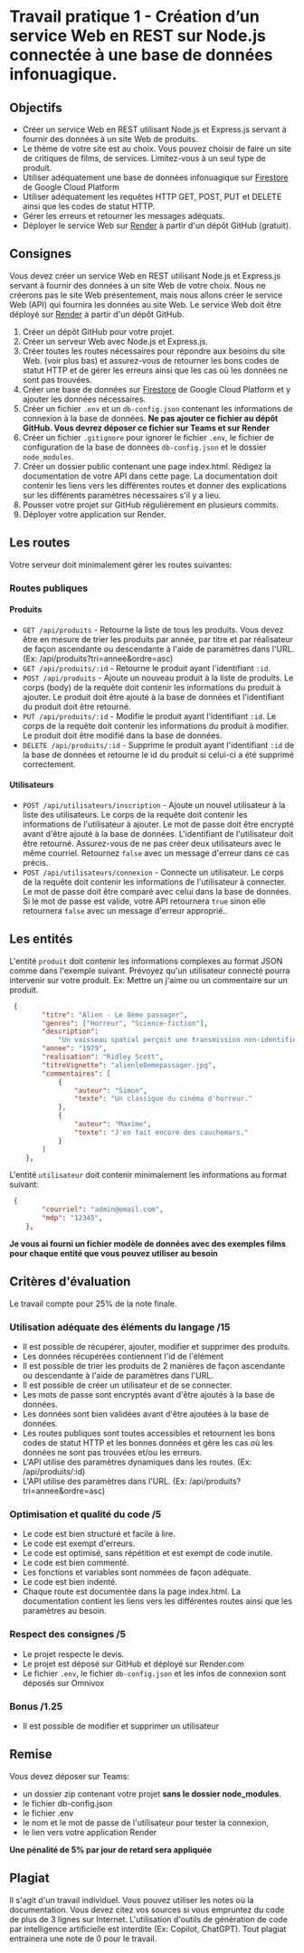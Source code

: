 # Travail pratique 1 - Création d’un service Web en REST sur Node.js connectée à une base de données infonuagique.

## Objectifs

-   Créer un service Web en REST utilisant Node.js et Express.js servant à fournir des données à un site Web de produits.
-   Le thème de votre site est au choix. Vous pouvez choisir de faire un site de critiques de films, de services. Limitez-vous à un seul type de produit.
-   Utiliser adéquatement une base de données infonuagique sur [Firestore](https://firebase.google.com/docs/firestore) de Google Cloud Platform
-   Utiliser adéquatement les requêtes HTTP GET, POST, PUT et DELETE ainsi que les codes de statut HTTP.
-   Gérer les erreurs et retourner les messages adéquats.
-   Déployer le service Web sur [Render](https://www.render.com/) à partir d'un dépôt GitHub (gratuit).

## Consignes

Vous devez créer un service Web en REST utilisant Node.js et Express.js servant à fournir des données à un site Web de votre choix. Nous ne créerons pas le site Web présentement, mais nous allons créer le service Web (API) qui fournira les données au site Web. Le service Web doit être déployé sur [Render](https://www.render.com/) à partir d'un dépôt GitHub.

1. Créer un dépôt GitHub pour votre projet.
2. Créer un serveur Web avec Node.js et Express.js.
3. Créer toutes les routes nécessaires pour répondre aux besoins du site Web. (voir plus bas) et assurez-vous de retourner les bons codes de statut HTTP et de gérer les erreurs ainsi que les cas où les données ne sont pas trouvées.
4. Créer une base de données sur [Firestore](https://firebase.google.com/docs/firestore) de Google Cloud Platform et y ajouter les données nécessaires.
5. Créer un fichier `.env` et un `db-config.json` contenant les informations de connexion à la base de données. **Ne pas ajouter ce fichier au dépôt GitHub. Vous devrez déposer ce fichier sur Teams et sur Render**
6. Créer un fichier `.gitignore` pour ignorer le fichier `.env`, le fichier de configuration de la base de données `db-config.json` et le dossier `node_modules`.
7. Créer un dossier public contenant une page index.html. Rédigez la documentation de votre API dans cette page. La documentation doit contenir les liens vers les différentes routes et donner des explications sur les différents paramètres nécessaires s'il y a lieu.
8. Pousser votre projet sur GitHub régulièrement en plusieurs commits.
9. Déployer votre application sur Render.

## Les routes

Votre serveur doit minimalement gérer les routes suivantes:

### Routes publiques

#### Produits

-   `GET /api/produits` - Retourne la liste de tous les produits. Vous devez être en mesure de trier les produits par année, par titre et par réalisateur de façon ascendante ou descendante à l'aide de paramètres dans l'URL. (Ex: /api/produits?tri=annee&ordre=asc)
-   `GET /api/produits/:id` - Retourne le produit ayant l'identifiant `:id`.
-   `POST /api/produits` - Ajoute un nouveau produit à la liste de produits. Le corps (body) de la requête doit contenir les informations du produit à ajouter. Le produit doit être ajouté à la base de données et l'identifiant du produit doit être retourné.
-   `PUT /api/produits/:id` - Modifie le produit ayant l'identifiant `:id`. Le corps de la requête doit contenir les informations du produit à modifier. Le produit doit être modifié dans la base de données.
-   `DELETE /api/produits/:id` - Supprime le produit ayant l'identifiant `:id` de la base de données et retourne le id du produit si celui-ci a été supprimé correctement.

#### Utilisateurs

-   `POST /api/utilisateurs/inscription` - Ajoute un nouvel utilisateur à la liste des utilisateurs. Le corps de la requête doit contenir les informations de l'utilisateur à ajouter. Le mot de passe doit être encrypté avant d'être ajouté à la base de données. L'identifiant de l'utilisateur doit être retourné. Assurez-vous de ne pas créer deux utilisateurs avec le même courriel. Retournez `false` avec un message d'erreur dans ce cas précis.
-   `POST /api/utilisateurs/connexion` - Connecte un utilisateur. Le corps de la requête doit contenir les informations de l'utilisateur à connecter. Le mot de passe doit être comparé avec celui dans la base de données. Si le mot de passe est valide, votre API retournera `true` sinon elle retournera `false` avec un message d'erreur approprié..

## Les entités

L'entité `produit` doit contenir les informations complexes au format JSON comme dans l'exemple suivant. Prévoyez qu'un utilisateur connecté pourra intervenir sur votre produit. Ex: Mettre un j'aime ou un commentaire sur un produit.

```json
 {
        "titre": "Alien - Le 8ème passager",
        "genres": ["Horreur", "Science-fiction"],
        "description":
            "Un vaisseau spatial perçoit une transmission non-identifiée comme un signal de détresse. Lors de son atterrissage, l'un des membres de l'équipage est attaqué par une mystérieuse forme de vie, ils réalisent rapidement que son cycle de vie vient seulement de commencer.",
        "annee": "1979",
        "realisation": "Ridley Scott",
        "titreVignette": "alienle8emepassager.jpg",
        "commentaires": [
            {
                "auteur": "Simon",
                "texte": "Un classique du cinéma d'horreur."
            },
            {
                "auteur": "Maxime",
                "texte": "J'en fait encore des cauchemars."
            }
        ]
    },
```

L'entité `utilisateur` doit contenir minimalement les informations au format suivant:

```json
 {
        "courriel": "admin@email.com",
        "mdp": "12345",
    },
```

**Je vous ai fourni un fichier modèle de données avec des exemples films pour chaque entité que vous pouvez utiliser au besoin**

## Critères d'évaluation

Le travail compte pour 25% de la note finale.

### Utilisation adéquate des éléments du langage /15

-   Il est possible de récupérer, ajouter, modifier et supprimer des produits.
-   Les données récupérées contiennent l'id de l'élément
-   Il est possible de trier les produits de 2 manières de façon ascendante ou descendante à l'aide de paramètres dans l'URL.
-   Il est possible de créer un utilisateur et de se connecter.
-   Les mots de passe sont encryptés avant d'être ajoutés à la base de données.
-   Les données sont bien validées avant d'être ajoutées à la base de données.
-   Les routes publiques sont toutes accessibles et retournent les bons codes de statut HTTP et les bonnes données et gère les cas où les données ne sont pas trouvées et/ou les erreurs.
-   L'API utilise des paramètres dynamiques dans les routes. (Ex: /api/produits/:id)
-   L'API utilise des paramètres dans l'URL. (Ex: /api/produits?tri=annee&ordre=asc)

### Optimisation et qualité du code /5

-   Le code est bien structuré et facile à lire.
-   Le code est exempt d'erreurs.
-   Le code est optimisé, sans répétition et est exempt de code inutile.
-   Le code est bien commenté.
-   Les fonctions et variables sont nommées de façon adéquate.
-   Le code est bien indenté.
-   Chaque route est documentée dans la page index.html. La documentation contient les liens vers les différentes routes ainsi que les paramètres au besoin.

### Respect des consignes /5

-   Le projet respecte le devis.
-   Le projet est déposé sur GitHub et déployé sur Render.com
-   Le fichier `.env`, le fichier `db-config.json` et les infos de connexion sont déposés sur Omnivox

### Bonus /1.25

-   Il est possible de modifier et supprimer un utilisateur

## Remise

Vous devez déposer sur Teams:

-   un dossier zip contenant votre projet **sans le dossier node_modules**.
-   le fichier db-config.json
-   le fichier .env
-   le nom et le mot de passe de l'utilisateur pour tester la connexion,
-   le lien vers votre application Render

**Une pénalité de 5% par jour de retard sera appliquée**

## Plagiat

Il s'agit d'un travail individuel. Vous pouvez utiliser les notes où la documentation. Vous devez citez vos sources si vous empruntez du code de plus de 3 lignes sur Internet. L'utilisation d'outils de génération de code par intelligence artificielle est interdite (Ex: Copilot, ChatGPT). Tout plagiat entrainera une note de 0 pour le travail.
